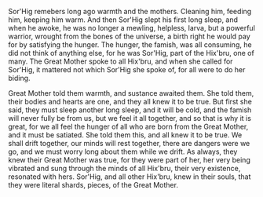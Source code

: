 Sor'Hig remebers long ago warmth and the mothers. Cleaning him, feeding him, keeping him warm. And then Sor'Hig slept his first long sleep, and when he awoke, he was no longer a mewling, helpless, larva, but a powerful warrior, wrought from the bones of the universe, a birth right he would pay for by satisfying the hunger. The hunger, the famish, was all consuming, he did not think of anything else, for he was Sor'Hig, part of the Hix'bru, one of many. The Great Mother spoke to all Hix'bru, and when she called for Sor'Hig, it mattered not which Sor'Hig she spoke of, for all were to do her biding.

Great Mother told them warmth, and sustance awaited them. She told them, their bodies and hearts are one, and they all knew it to be true. But first she said, they must sleep another long sleep, and it will be cold, and the famish will never fully be from us, but we feel it all together, and so that is why it is great, for we all feel the hunger of all who are born from the Great Mother, and it must be satiated. She told them this, and all knew it to be true. We shall drift together, our minds will rest together, there are dangers were we go, and we must worry long about them while we drift. As always, they knew their Great Mother was true, for they were part of her, her very being vibrated and sung through the minds of all Hix'bru, their very existence, resonated with hers. Sor'Hig, and all other Hix'bru, knew in their souls, that they were literal shards, pieces, of the Great Mother.

